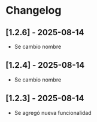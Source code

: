 # Changelog

## [1.2.6] - 2025-08-14
- Se cambio nombre 

## [1.2.4] - 2025-08-14
- Se cambio nombre 

## [1.2.3] - 2025-08-14
- Se agregó nueva funcionalidad